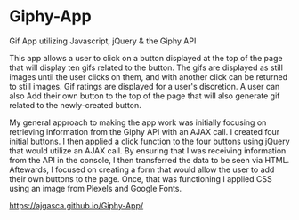 # Giphy-App
Gif App utilizing Javascript, jQuery &amp; the Giphy API

This app allows a user to click on a button displayed at the top of the page that will display ten gifs related to the button. The gifs are displayed as still images until the user clicks on them, and with another click can be returned to still images. Gif ratings are displayed for a user's discretion. A user can also Add their own button to the top of the page that will also generate gif related to the newly-created button.

My general approach to making the app work was initially focusing on retrieving information from the Giphy API with an AJAX call. I created four initial buttons. I then applied a click function to the four buttons using jQuery that would utilize an AJAX call. By ensuring that I was receiving information from the API in the console, I then transferred the data to be seen via HTML. Aftewards, I focused on creating a form that would allow the user to add their own buttons to the page. Once, that was functioning I applied CSS using an image from Plexels and Google Fonts.

https://ajgasca.github.io/Giphy-App/
